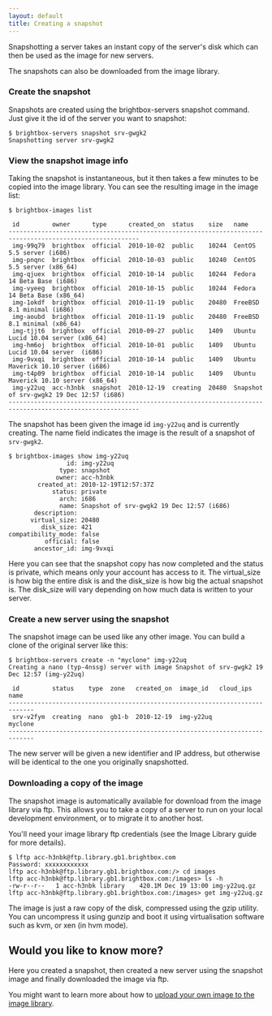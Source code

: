 ```yaml
---
layout: default
title: Creating a snapshot
---
```


Snapshotting a server takes an instant copy of the server's disk which
can then be used as the image for new servers.

The snapshots can also be downloaded from the image library.

### Create the snapshot

Snapshots are created using the brightbox-servers snapshot
command. Just give it the id of the server you want to snapshot:

    $ brightbox-servers snapshot srv-gwgk2
    Snapshotting server srv-gwgk2

### View the snapshot image info

Taking the snapshot is instantaneous, but it then takes a few minutes
to be copied into the image library. You can see the resulting image
in the image list:

    $ brightbox-images list
    
     id         owner      type      created_on  status    size   name                                       
    ----------------------------------------------------------------------------------------------------------
     img-99q79  brightbox  official  2010-10-02  public    10244  CentOS 5.5 server (i686)                   
     img-pnqnc  brightbox  official  2010-10-03  public    10240  CentOS 5.5 server (x86_64)                 
     img-qjuex  brightbox  official  2010-10-14  public    10244  Fedora 14 Beta Base (i686)                 
     img-vyeeg  brightbox  official  2010-10-15  public    10244  Fedora 14 Beta Base (x86_64)               
     img-1okdf  brightbox  official  2010-11-19  public    20480  FreeBSD 8.1 minimal (i686)                 
     img-aoubd  brightbox  official  2010-11-19  public    20480  FreeBSD 8.1 minimal (x86_64)               
     img-tjjt6  brightbox  official  2010-09-27  public    1409   Ubuntu Lucid 10.04 server (x86_64)         
     img-hm6oj  brightbox  official  2010-10-01  public    1409   Ubuntu Lucid 10.04 server  (i686)          
     img-9vxqi  brightbox  official  2010-10-14  public    1409   Ubuntu Maverick 10.10 server (i686)        
     img-t4p09  brightbox  official  2010-10-14  public    1409   Ubuntu Maverick 10.10 server (x86_64)      
     img-y22uq  acc-h3nbk  snapshot  2010-12-19  creating  20480  Snapshot of srv-gwgk2 19 Dec 12:57 (i686)  
    ----------------------------------------------------------------------------------------------------------

The snapshot has been given the image id `img-y22uq` and is currently
creating. The name field indicates the image is the result of a
snapshot of `srv-gwgk2`.

    $ brightbox-images show img-y22uq 
                    id: img-y22uq
                  type: snapshot
                 owner: acc-h3nbk
            created_at: 2010-12-19T12:57:37Z
                status: private
                  arch: i686
                  name: Snapshot of srv-gwgk2 19 Dec 12:57 (i686)
           description: 
          virtual_size: 20480
             disk_size: 421
    compatibility_mode: false
              official: false
           ancestor_id: img-9vxqi

Here you can see that the snapshot copy has now completed and the
status is private, which means only your account has access to it. The
virtual_size is how big the entire disk is and the disk_size is how
big the actual snapshot is. The disk_size will vary depending on how
much data is written to your server.


### Create a new server using the snapshot

The snapshot image can be used like any other image. You can build a
clone of the original server like this:

    $ brightbox-servers create -n "myclone" img-y22uq
    Creating a nano (typ-4nssg) server with image Snapshot of srv-gwgk2 19 Dec 12:57 (img-y22uq)
    
     id         status    type  zone   created_on  image_id   cloud_ips  name   
    -----------------------------------------------------------------------------
     srv-v2fym  creating  nano  gb1-b  2010-12-19  img-y22uq             myclone
    -----------------------------------------------------------------------------

The new server will be given a new identifier and IP address, but
otherwise will be identical to the one you originally snapshotted.


### Downloading a copy of the image 

The snapshot image is automatically available for download from the
image library via ftp. This allows you to take a copy of a server to
run on your local development environment, or to migrate it to another
host.

You'll need your image library ftp credentials (see the Image Library
guide for more details).

    $ lftp acc-h3nbk@ftp.library.gb1.brightbox.com
    Password: xxxxxxxxxxxx
    lftp acc-h3nbk@ftp.library.gb1.brightbox.com:/> cd images
    lftp acc-h3nbk@ftp.library.gb1.brightbox.com:/images> ls -h
    -rw-r--r--   1 acc-h3nbk library    420.1M Dec 19 13:00 img-y22uq.gz
    lftp acc-h3nbk@ftp.library.gb1.brightbox.com:/images> get img-y22uq.gz 

The image is just a raw copy of the disk, compressed using the gzip
utility. You can uncompress it using gunzip and boot it using
virtualisation software such as kvm, or xen (in hvm mode).


## Would you like to know more?  

Here you created a snapshot, then created a new server using the
snapshot image and finally downloaded the image via ftp.

You might want to learn more about how to [upload your own image to the
image library](/guides/cli/image-library.html).
